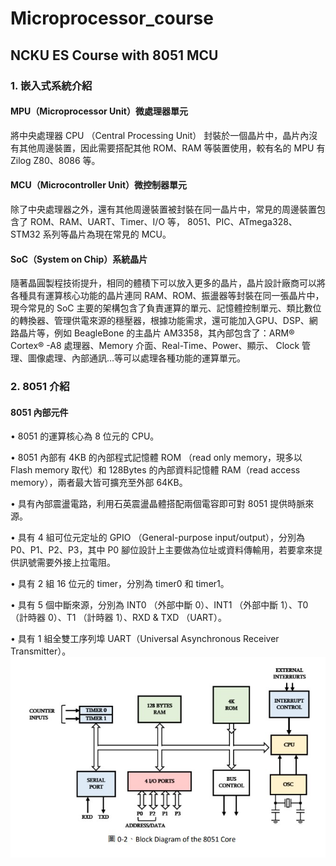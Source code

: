 # Microprocessor_course
## NCKU ES Course with 8051 MCU  
### 1. 嵌入式系統介紹  
#### MPU（Microprocessor Unit）微處理器單元
將中央處理器 CPU （Central Processing Unit） 封裝於一個晶片中，晶片內沒有其他周邊裝置，因此需要搭配其他 ROM、RAM 等裝置使用，較有名的 MPU 有 Zilog Z80、8086 等。
#### MCU（Microcontroller Unit）微控制器單元
除了中央處理器之外，還有其他周邊裝置被封裝在同一晶片中，常見的周邊裝置包含了 ROM、RAM、UART、Timer、I/O 等， 8051、PIC、ATmega328、STM32 系列等晶片為現在常見的 MCU。
#### SoC（System on Chip）系統晶片
隨著晶圓製程技術提升，相同的體積下可以放入更多的晶片，晶片設計廠商可以將各種具有運算核心功能的晶片連同 RAM、ROM、振盪器等封裝在同一張晶片中，現今常見的 SoC 主要的架構包含了負責運算的單元、記憶體控制單元、類比數位的轉換器、管理供電來源的穩壓器，根據功能需求，還可能加入GPU、DSP、網路晶片等，例如 BeagleBone 的主晶片 AM3358，其內部包含了：ARM® Cortex® -A8 處理器、Memory 介面、Real-Time、Power、顯示、 Clock 管理、圖像處理、內部通訊…等可以處理各種功能的運算單元。
### 2. 8051 介紹
#### 8051 內部元件
• 8051 的運算核心為 8 位元的 CPU。  

• 8051 內部有 4KB 的內部程式記憶體 ROM （read only memory，現多以 Flash memory 取代）和 128Bytes 的內部資料記憶體 RAM（read access memory），兩者最大皆可擴充至外部 64KB。 

• 具有內部震盪電路，利用石英震盪晶體搭配兩個電容即可對 8051 提供時脈來源。  

• 具有 4 組可位元定址的 GPIO （General-purpose input/output），分別為 P0、P1、P2、P3，其中 P0 腳位設計上主要做為位址或資料傳輸用，若要拿來提供訊號需要外接上拉電阻。  

• 具有 2 組 16 位元的 timer，分別為 timer0 和 timer1。  

• 具有 5 個中斷來源，分別為 INT0 （外部中斷 0）、INT1 （外部中斷 1）、T0（計時器 0）、T1 （計時器 1）、RXD & TXD （UART）。  

• 具有 1 組全雙工序列埠 UART（Universal Asynchronous Receiver Transmitter）。  
![8051_block](https://github.com/JeffKhons/Microprocessor_course/blob/main/img/8051_block_diagram.jpg)
